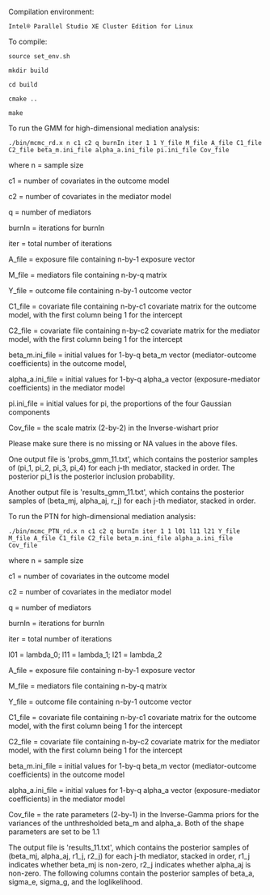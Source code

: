 Compilation environment:

    Intel® Parallel Studio XE Cluster Edition for Linux

To compile:

    source set_env.sh

    mkdir build

    cd build

    cmake ..

    make

To run the GMM for high-dimensional mediation analysis:

    ./bin/mcmc_rd.x n c1 c2 q burnIn iter 1 1 Y_file M_file A_file C1_file C2_file beta_m.ini_file alpha_a.ini_file pi.ini_file Cov_file

where
n = sample size

c1 = number of covariates in the outcome model

c2 = number of covariates in the mediator model

q = number of mediators

burnIn = iterations for burnIn

iter = total number of iterations

A_file = exposure file containing n-by-1 exposure vector

M_file = mediators file containing n-by-q matrix

Y_file = outcome file containing n-by-1 outcome vector

C1_file = covariate file containing n-by-c1 covariate matrix for the outcome model, with the first column being 1 for the intercept

C2_file = covariate file containing n-by-c2 covariate matrix for the mediator model, with the first column being 1 for the intercept

beta_m.ini_file = initial values for 1-by-q beta_m vector (mediator-outcome coefficients) in the outcome model, 

alpha_a.ini_file = initial values for 1-by-q alpha_a vector (exposure-mediator coefficients) in the mediator model

pi.ini_file = initial values for pi, the proportions of the four Gaussian components

Cov_file = the scale matrix (2-by-2) in the Inverse-wishart prior

Please make sure there is no missing or NA values in the above files.

One output file is 'probs_gmm_11.txt', which contains the posterior samples of (pi_1, pi_2, pi_3, pi_4) for each j-th mediator, stacked in order. The posterior pi_1 is the posterior inclusion probability.

Another output file is 'results_gmm_11.txt', which contains the posterior samples of (beta_mj, alpha_aj, r_j) for each j-th mediator, stacked in order. 

To run the PTN for high-dimensional mediation analysis:

    ./bin/mcmc_PTN_rd.x n c1 c2 q burnIn iter 1 1 l01 l11 l21 Y_file M_file A_file C1_file C2_file beta_m.ini_file alpha_a.ini_file Cov_file

where
n = sample size

c1 = number of covariates in the outcome model

c2 = number of covariates in the mediator model

q = number of mediators

burnIn = iterations for burnIn

iter = total number of iterations

l01 = lambda_0; l11 = lambda_1; l21 = lambda_2

A_file = exposure file containing n-by-1 exposure vector

M_file = mediators file containing n-by-q matrix

Y_file = outcome file containing n-by-1 outcome vector

C1_file = covariate file containing n-by-c1 covariate matrix for the outcome model, with the first column being 1 for the intercept

C2_file = covariate file containing n-by-c2 covariate matrix for the mediator model, with the first column being 1 for the intercept

beta_m.ini_file = initial values for 1-by-q beta_m vector (mediator-outcome coefficients) in the outcome model

alpha_a.ini_file = initial values for 1-by-q alpha_a vector (exposure-mediator coefficients) in the mediator model

Cov_file = the rate parameters (2-by-1) in the Inverse-Gamma priors for the variances of the unthresholded beta_m and alpha_a. Both of the shape parameters are set to be 1.1

The output file is 'results_11.txt', which contains the posterior samples of (beta_mj, alpha_aj, r1_j, r2_j) for each j-th mediator, stacked in order, r1_j indicates whether beta_mj is non-zero, r2_j indicates whether alpha_aj is non-zero. The following columns contain the posterior samples of beta_a, sigma_e, sigma_g, and the loglikelihood.

